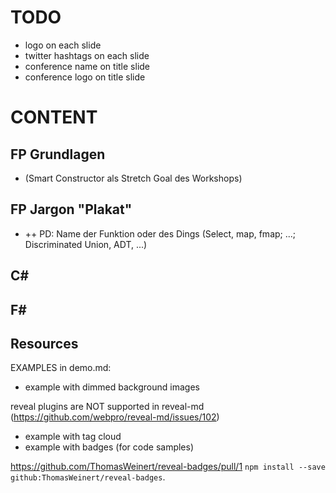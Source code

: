 # TODO

- logo on each slide
- twitter hashtags on each slide
- conference name on title slide
- conference logo on title slide

# CONTENT

## FP Grundlagen
- (Smart Constructor als Stretch Goal des Workshops)

## FP Jargon "Plakat"
- ++ PD: Name der Funktion oder des Dings (Select, map, fmap; ...; Discriminated Union, ADT, ...)

## C#

## F#

## Resources


EXAMPLES in demo.md:

- example with dimmed background images

reveal plugins are NOT supported in reveal-md (https://github.com/webpro/reveal-md/issues/102)
- example with tag cloud
- example with badges (for code samples)



https://github.com/ThomasWeinert/reveal-badges/pull/1
`npm install --save github:ThomasWeinert/reveal-badges`.
